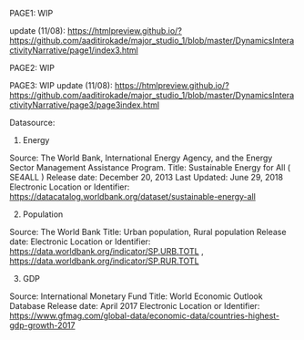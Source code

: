 

PAGE1: WIP

update (11/08): https://htmlpreview.github.io/?https://github.com/aaditirokade/major_studio_1/blob/master/DynamicsInteractivityNarrative/page1/index3.html

PAGE2: WIP

PAGE3: WIP
update (11/08): https://htmlpreview.github.io/?https://github.com/aaditirokade/major_studio_1/blob/master/DynamicsInteractivityNarrative/page3/page3index.html


Datasource:

1. Energy

Source: The World Bank, International Energy Agency, and the Energy Sector Management Assistance Program.
Title:  Sustainable Energy for All ( SE4ALL )
Release date: December 20, 2013
Last Updated: June 29, 2018
Electronic Location or Identifier: https://datacatalog.worldbank.org/dataset/sustainable-energy-all

2. Population

Source: The World Bank
Title:  Urban population, Rural population
Release date: 
Electronic Location or Identifier: https://data.worldbank.org/indicator/SP.URB.TOTL , https://data.worldbank.org/indicator/SP.RUR.TOTL

3. GDP

Source: International Monetary Fund
Title:  World Economic Outlook Database
Release date: April 2017
Electronic Location or Identifier: https://www.gfmag.com/global-data/economic-data/countries-highest-gdp-growth-2017
